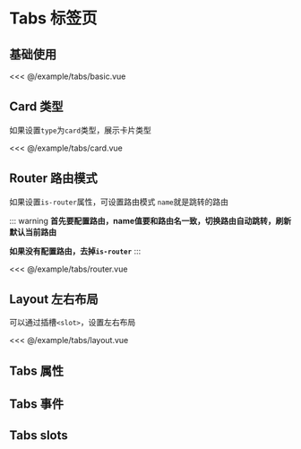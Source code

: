 # Tabs 标签页


## 基础使用

<demo md src="tabs/basic">

<<< @/example/tabs/basic.vue
</demo>

## Card 类型

如果设置`type`为`card`类型，展示卡片类型

<demo md src="tabs/card">

<<< @/example/tabs/card.vue
</demo>

## Router 路由模式

如果设置`is-router`属性，可设置路由模式 `name`就是跳转的路由

::: warning
**首先要配置路由，name值要和路由名一致，切换路由自动跳转，刷新默认当前路由**

**如果没有配置路由，去掉`is-router`**
:::

<demo md src="tabs/router">

<<< @/example/tabs/router.vue
</demo>

## Layout 左右布局

可以通过插槽`<slot>`，设置左右布局

<demo md src="tabs/layout">

<<< @/example/tabs/layout.vue
</demo>

## Tabs 属性
<v-table type="attrs" :data="[
  { attr :'type', dec: '风格类型', type: 'string', optional: 'card/border-card', default: '-' },
  { attr :'modelValue / v-model', dec: '绑定值', type: 'string / Number', optional: '-', default: '-' },
  { attr :'tabsList', dec: 'tabs列表', type: 'array', optional: '-', default: [] },
  { attr :'is-router', dec: '是否设置路由模式', type: 'boolean', optional: '-', default: false },
  { attr :'is-padding', dec: '设置左右padding', type: 'boolean', optional: '-', default: true },
  { attr :'replace', dec: '是否跳转路由模式replace', type: 'boolean', optional: '-', default: false },
]" />

## Tabs 事件
<v-table type="event" :data="[
  { event :'tab-click', dec: '当用户点击确认触发该事件', callback: 'name' },
  { event :'change', dec: '数值改变的时候触发', callback: 'name' },
]" />


## Tabs slots 
<v-table type="slot" :data="[
  { name :'-', dec: '右侧的内容', child: '-' },
]" />



